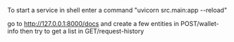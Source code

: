 To start a service in shell enter a command "uvicorn src.main:app --reload"

go to http://127.0.0.1:8000/docs 
and create a few entities in POST/wallet-info 
then try to get a list in GET/request-history 
